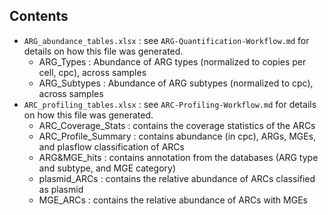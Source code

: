 ## Contents
- `ARG_abundance_tables.xlsx` : see `ARG-Quantification-Workflow.md` for details on how this file was generated.
  - ARG_Types : Abundance of ARG types (normalized to copies per cell, cpc), across samples
  - ARG_Subtypes : Abundance of ARG subtypes (normalized to cpc), across samples
- `ARC_profiling_tables.xlsx` : see `ARC-Profiling-Workflow.md` for details on how this file was generated.
  - ARC_Coverage_Stats : contains the coverage statistics of the ARCs
  - ARC_Profile_Summary : contains abundance (in cpc), ARGs, MGEs, and plasflow classification of ARCs
  - ARG&MGE_hits : contains annotation from the databases (ARG type and subtype, and MGE category)
  - plasmid_ARCs : contains the relative abundance of ARCs classified as plasmid
  - MGE_ARCs : contains the relative abundance of ARCs with MGEs

